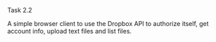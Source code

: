 Task 2.2

A simple browser client to use the Dropbox API to authorize itself, get account info, upload text files and list files.
